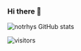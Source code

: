 ### Hi there 👋

![notrhys GitHub stats](https://github-readme-stats.vercel.app/api?username=notrhys&show_icons=true&theme=radical)

![visitors](https://visitor-badge.laobi.icu/badge?page_id=notrhys.notrhys)

<!--
**notrhys/notrhys** is a ✨ _special_ ✨ repository because its `README.md` (this file) appears on your GitHub profile.

Here are some ideas to get you started:

- 🔭 I’m currently working on ...
- 🌱 I’m currently learning ...
- 👯 I’m looking to collaborate on ...
- 🤔 I’m looking for help with ...
- 💬 Ask me about ...
- 📫 How to reach me: ...
- 😄 Pronouns: ...
- ⚡ Fun fact: ...
-->
